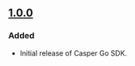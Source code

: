 ## [1.0.0]

### Added
* Initial release of Casper Go SDK.

[1.0.0]: https://github.com/giangnamnabka/casper-net-sdk/releases/tag/v1.0.0